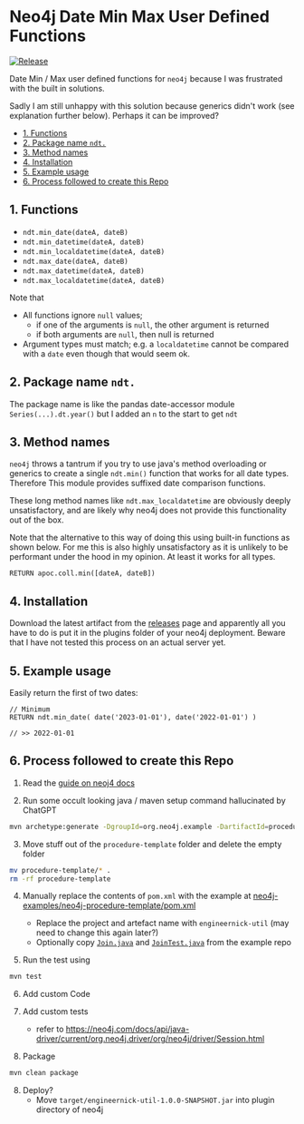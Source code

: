 # Neo4j Date Min Max User Defined Functions <!-- omit in toc -->

[![Release](https://github.com/thehappycheese/neo4j-extensions/actions/workflows/release.yml/badge.svg)](https://github.com/thehappycheese/neo4j-extensions/actions/workflows/release.yml)

Date Min / Max user defined functions for `neo4j` because I was frustrated with
the built in solutions.

Sadly I am still unhappy with this solution because generics didn't work (see
explanation further below). Perhaps it can be improved?

- [1. Functions](#1-functions)
- [2. Package name `ndt.`](#2-package-name-ndt)
- [3. Method names](#3-method-names)
- [4. Installation](#4-installation)
- [5. Example usage](#5-example-usage)
- [6. Process followed to create this Repo](#6-process-followed-to-create-this-repo)


## 1. Functions

- `ndt.min_date(dateA, dateB)`
- `ndt.min_datetime(dateA, dateB)`
- `ndt.min_localdatetime(dateA, dateB)`
- `ndt.max_date(dateA, dateB)`
- `ndt.max_datetime(dateA, dateB)`
- `ndt.max_localdatetime(dateA, dateB)`

Note that

- All functions ignore `null` values;
  - if one of the arguments is `null`, the other argument is returned
  - if both arguments are `null`, then null is returned
- Argument types must match; e.g. a `localdatetime` cannot be compared with a
  `date` even though that would seem ok.

## 2. Package name `ndt.`

The package name is like the pandas date-accessor module `Series(...).dt.year()`
but I added an `n` to the start to get `ndt`

## 3. Method names

`neo4j` throws a tantrum if you try to use java's method overloading or generics
to create a single `ndt.min()` function that works for all date types. Therefore
This module provides suffixed date comparison functions.

These long method names like `ndt.max_localdatetime` are obviously deeply
unsatisfactory, and are likely why neo4j does not provide this functionality out
of the box.

Note that the alternative to this way of doing this using built-in functions as
shown below. For me this is also highly unsatisfactory as it is unlikely to be
performant under the hood in my opinion. At least it works for all types.

```cypher
RETURN apoc.coll.min([dateA, dateB])
```

## 4. Installation

Download the latest artifact from the
[releases](https://github.com/thehappycheese/neo4j-extensions/releases) page and
apparently all you have to do is put it in the plugins folder of your neo4j
deployment. Beware that I have not tested this process on an actual server yet.

## 5. Example usage

Easily return the first of two dates:

```cypher
// Minimum
RETURN ndt.min_date( date('2023-01-01'), date('2022-01-01') )

// >> 2022-01-01
```

## 6. Process followed to create this Repo

1. Read the [guide on neoj4 docs](https://neo4j.com/docs/java-reference/current/extending-neo4j/functions/)

2. Run some occult looking java / maven setup command hallucinated by ChatGPT

```bash
mvn archetype:generate -DgroupId=org.neo4j.example -DartifactId=procedure-template -DarchetypeArtifactId=maven-archetype-quickstart -DinteractiveMode=false
```

3. Move stuff out of the `procedure-template` folder and delete the empty folder

```bash
mv procedure-template/* .
rm -rf procedure-template
```

4. Manually replace the contents of `pom.xml` with the example at
   [neo4j-examples/neo4j-procedure-template/pom.xml](https://github.com/neo4j-examples/neo4j-procedure-template/blob/0cb8dd95f28171cde47d1a46c08c7b63106d448c/pom.xml)
   - Replace the project and artefact name with `engineernick-util` (may need to change this again later?)
   - Optionally copy
     [`Join.java`](https://github.com/neo4j-examples/neo4j-procedure-template/blob/0cb8dd95f28171cde47d1a46c08c7b63106d448c/src/main/java/example/Join.java)
     and
     [`JoinTest.java`](https://github.com/neo4j-examples/neo4j-procedure-template/blob/0cb8dd95f28171cde47d1a46c08c7b63106d448c/src/test/java/example/JoinTest.java)
     from the example repo

5. Run the test using

```bash
mvn test
```

6. Add custom Code
7. Add custom tests
   - refer to <https://neo4j.com/docs/api/java-driver/current/org.neo4j.driver/org/neo4j/driver/Session.html>

7. Package

```bash
mvn clean package
```

8. Deploy?
   - Move `target/engineernick-util-1.0.0-SNAPSHOT.jar` into plugin directory of neo4j
